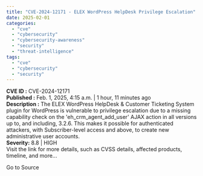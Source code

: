 ```yaml
---
title: "CVE-2024-12171 - ELEX WordPress HelpDesk Privilege Escalation"
date: 2025-02-01
categories: 
  - "cve"
  - "cybersecurity"
  - "cybersecurity-awareness"
  - "security"
  - "threat-intelligence"
tags: 
  - "cve"
  - "cybersecurity"
  - "security"
---
```


**CVE ID :** CVE-2024-12171  
**Published :** Feb. 1, 2025, 4:15 a.m. | 1 hour, 11 minutes ago  
**Description :** The ELEX WordPress HelpDesk & Customer Ticketing System plugin for WordPress is vulnerable to privilege escalation due to a missing capability check on the 'eh\_crm\_agent\_add\_user' AJAX action in all versions up to, and including, 3.2.6. This makes it possible for authenticated attackers, with Subscriber-level access and above, to create new administrative user accounts.  
**Severity:** 8.8 | HIGH  
Visit the link for more details, such as CVSS details, affected products, timeline, and more...

Go to Source
